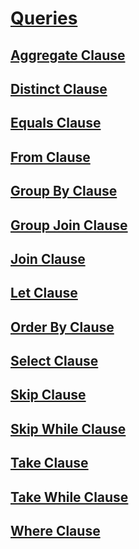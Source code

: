 # [Queries](queries.md)
## [Aggregate Clause](aggregate-clause.md)
## [Distinct Clause](distinct-clause.md)
## [Equals Clause](equals-clause.md)
## [From Clause](from-clause.md)
## [Group By Clause](group-by-clause.md)
## [Group Join Clause](group-join-clause.md)
## [Join Clause](join-clause.md)
## [Let Clause](let-clause.md)
## [Order By Clause](order-by-clause.md)
## [Select Clause](select-clause.md)
## [Skip Clause](skip-clause.md)
## [Skip While Clause](skip-while-clause.md)
## [Take Clause](take-clause.md)
## [Take While Clause](take-while-clause.md)
## [Where Clause](where-clause.md)
